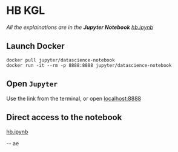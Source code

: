 # HB KGL

*All the explainations are in the **Jupyter Notebook** [hb.ipynb](https://github.com/aeud/hb-kgl/blob/master/jupyter/hb.ipynb)*

## Launch Docker

```
docker pull jupyter/datascience-notebook
docker run -it --rm -p 8888:8888 jupyter/datascience-notebook
```

## Open `Jupyter`

Use the link from the terminal, or open [localhost:8888](http://localhost:8888)

## Direct access to the notebook

[hb.ipynb](https://github.com/aeud/hb-kgl/blob/master/jupyter/hb.ipynb)

-- ae